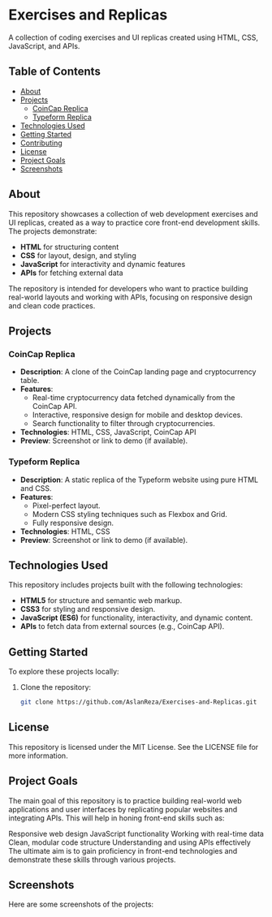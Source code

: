 # Exercises and Replicas

A collection of coding exercises and UI replicas created using HTML, CSS, JavaScript, and APIs.

## Table of Contents

- [About](#about)
- [Projects](#projects)
  - [CoinCap Replica](#coincap-replica)
  - [Typeform Replica](#typeform-replica)
- [Technologies Used](#technologies-used)
- [Getting Started](#getting-started)
- [Contributing](#contributing)
- [License](#license)
- [Project Goals](#project-goals)
- [Screenshots](#screenshots)

## About

This repository showcases a collection of web development exercises and UI replicas, created as a way to practice core front-end development skills. The projects demonstrate:

- **HTML** for structuring content
- **CSS** for layout, design, and styling
- **JavaScript** for interactivity and dynamic features
- **APIs** for fetching external data

The repository is intended for developers who want to practice building real-world layouts and working with APIs, focusing on responsive design and clean code practices.

## Projects

### CoinCap Replica

- **Description**: A clone of the CoinCap landing page and cryptocurrency table.
- **Features**:
  - Real-time cryptocurrency data fetched dynamically from the CoinCap API.
  - Interactive, responsive design for mobile and desktop devices.
  - Search functionality to filter through cryptocurrencies.
- **Technologies**: HTML, CSS, JavaScript, CoinCap API
- **Preview**: Screenshot or link to demo (if available).

### Typeform Replica

- **Description**: A static replica of the Typeform website using pure HTML and CSS.
- **Features**:
  - Pixel-perfect layout.
  - Modern CSS styling techniques such as Flexbox and Grid.
  - Fully responsive design.
- **Technologies**: HTML, CSS
- **Preview**: Screenshot or link to demo (if available).

## Technologies Used

This repository includes projects built with the following technologies:

- **HTML5** for structure and semantic web markup.
- **CSS3** for styling and responsive design.
- **JavaScript (ES6)** for functionality, interactivity, and dynamic content.
- **APIs** to fetch data from external sources (e.g., CoinCap API).

## Getting Started

To explore these projects locally:

1. Clone the repository:
   ```bash
   git clone https://github.com/AslanReza/Exercises-and-Replicas.git
   ```

## License

This repository is licensed under the MIT License. See the LICENSE file for more information.

## Project Goals

The main goal of this repository is to practice building real-world web applications and user interfaces by replicating popular websites and integrating APIs. This will help in honing front-end skills such as:

Responsive web design
JavaScript functionality
Working with real-time data
Clean, modular code structure
Understanding and using APIs effectively
The ultimate aim is to gain proficiency in front-end technologies and demonstrate these skills through various projects.

## Screenshots

Here are some screenshots of the projects:
